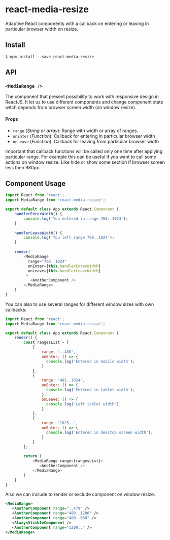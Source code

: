 # react-media-resize
Adaptive React components with a callback on entering or leaving in particular browser width on resize.

## Install

```console
$ npm install --save react-media-resize
```

## API

### `<MediaRange />`
The component that present possibility to work with responsive design in ReactJS.
It let us to use different components and change component state witch depends from browser screen width (on window resize).

#### Props

- `range` (*String or array*): Range with width or array of ranges. 
- `onEnter` (*Function*): Callback for entering in particular browser width
- `onLeave` (*Function*): Callback for leaving from particular browser width

Important that callback functions will be called only one time after applying particular range.
For example this can be useful if you want to call some actions on window resize. Like hide or show some section if browser screen less then 980px.

## Component Usage
```javascript
import React from 'react';
import MediaRange from 'react-media-resize';

export default class App extends React.Component {
    handlerEnterWidth() {
        console.log('You entered in range 768..1024');
    }
    
    handlerLeaveWidth() {
        console.log('You left range 768..1024');
    }
    
    render(
        <MediaRange
          range="768..1024"
          onEnter={this.handlerEnterWidth}
          onLeave={this.handlerLeaveWidth}
         >
           <AnotherComponent />
        </MediaRange>
    )
}
```

You can also to use several ranges for different window sizes with own callbacks:
```javascript
import React from 'react';
import MediaRange from 'react-media-resize';

export default class App extends React.Component {
    render() {
        const rangesList = [
            {
                range: '..480',
                onEnter: () => {
                  console.log('Entered in mobile width');
                }
            },
            {
                range: '481..1024',
                onEnter: () => {
                  console.log('Entered in tablet width');
                },
                onLeave: () => {
                  console.log('Left tablet width');
                }
            },
            {
                range: '1025..',
                onEnter: () => {
                  console.log('Entered in desctop screen width');
                }
            }
        ];
    
        return (
            <MediaRange range={rangesList}>
               <AnotherComponent />
            </MediaRange>
        )
    }
}
```

Also we can include to render or exclude component on window resize:
```xml
<MediaRange>
   <AnotherComponent range="..479" />
   <AnotherComponent range="480..1200" />
   <AnotherComponent range="480..960" />
   <AlwaysVisibleComponent />
   <AnotherComponent range="1200.." />
</MediaRange>
```
